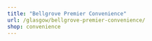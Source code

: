 ```yaml
---
title: "Bellgrove Premier Convenience"
url: /glasgow/bellgrove-premier-convenience/
shop: convenience
---
```

